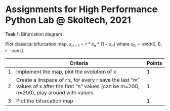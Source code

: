 # Assignments for High Performance Python Lab @ Skoltech, 2021
**Task 1**: Bifurcation diagram

Plot classical bifurcation map. $x_{n+1} = r * x_n * (1 - x_n)$ where $x_0 = rand(0, 1)$, $r$ - const.

| | Criteria  | Points |
| -- | ------------- | ------------- |
|1| Implement the map, plot the evolution of x | 1 |
|2| Create a linspace of r’s, for every r save the last “m” values of x after the first “n” values (can be m=200, n=200), play around with values | 1 |
|3| Plot the bifurcation map | 1 |


